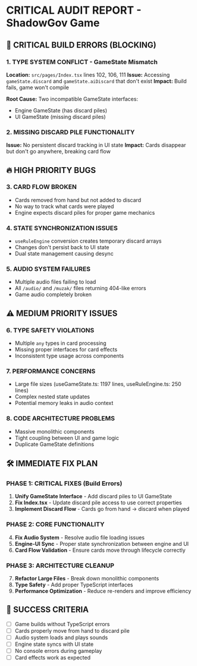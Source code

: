 # CRITICAL AUDIT REPORT - ShadowGov Game

## 🚨 CRITICAL BUILD ERRORS (BLOCKING)

### 1. TYPE SYSTEM CONFLICT - GameState Mismatch
**Location:** `src/pages/Index.tsx` lines 102, 106, 111
**Issue:** Accessing `gameState.discard` and `gameState.aiDiscard` that don't exist
**Impact:** Build fails, game won't compile

**Root Cause:** Two incompatible GameState interfaces:
- Engine GameState (has discard piles)
- UI GameState (missing discard piles)

### 2. MISSING DISCARD PILE FUNCTIONALITY
**Issue:** No persistent discard tracking in UI state
**Impact:** Cards disappear but don't go anywhere, breaking card flow

## 🔥 HIGH PRIORITY BUGS

### 3. CARD FLOW BROKEN
- Cards removed from hand but not added to discard
- No way to track what cards were played
- Engine expects discard piles for proper game mechanics

### 4. STATE SYNCHRONIZATION ISSUES
- `useRuleEngine` conversion creates temporary discard arrays
- Changes don't persist back to UI state
- Dual state management causing desync

### 5. AUDIO SYSTEM FAILURES
- Multiple audio files failing to load
- All `/audio/` and `/muzak/` files returning 404-like errors
- Game audio completely broken

## ⚠️ MEDIUM PRIORITY ISSUES

### 6. TYPE SAFETY VIOLATIONS
- Multiple `any` types in card processing
- Missing proper interfaces for card effects
- Inconsistent type usage across components

### 7. PERFORMANCE CONCERNS
- Large file sizes (useGameState.ts: 1197 lines, useRuleEngine.ts: 250 lines)
- Complex nested state updates
- Potential memory leaks in audio context

### 8. CODE ARCHITECTURE PROBLEMS
- Massive monolithic components
- Tight coupling between UI and game logic
- Duplicate GameState definitions

## 🛠️ IMMEDIATE FIX PLAN

### PHASE 1: CRITICAL FIXES (Build Errors)
1. **Unify GameState Interface** - Add discard piles to UI GameState
2. **Fix Index.tsx** - Update discard pile access to use correct properties
3. **Implement Discard Flow** - Cards go from hand → discard when played

### PHASE 2: CORE FUNCTIONALITY
4. **Fix Audio System** - Resolve audio file loading issues
5. **Engine-UI Sync** - Proper state synchronization between engine and UI
6. **Card Flow Validation** - Ensure cards move through lifecycle correctly

### PHASE 3: ARCHITECTURE CLEANUP
7. **Refactor Large Files** - Break down monolithic components
8. **Type Safety** - Add proper TypeScript interfaces
9. **Performance Optimization** - Reduce re-renders and improve efficiency

## 🎯 SUCCESS CRITERIA
- [ ] Game builds without TypeScript errors
- [ ] Cards properly move from hand to discard pile
- [ ] Audio system loads and plays sounds
- [ ] Engine state syncs with UI state
- [ ] No console errors during gameplay
- [ ] Card effects work as expected